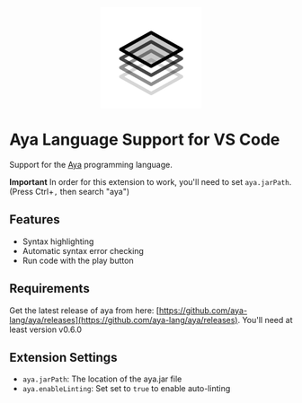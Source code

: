 <p align="center">
  <img align="center" width="180px" src="images/logo.png" />
</p>

# Aya Language Support for VS Code

Support for the [Aya](https://github.com/aya-lang/aya) programming language.

**Important** In order for this extension to work, you'll need to set `aya.jarPath`. (Press Ctrl+`,` then search "aya")

## Features

  - Syntax highlighting
  - Automatic syntax error checking
  - Run code with the play button

## Requirements

Get the latest release of aya from here: [https://github.com/aya-lang/aya/releases](https://github.com/aya-lang/aya/releases). You'll need at least version v0.6.0


## Extension Settings

* `aya.jarPath`: The location of the aya.jar file
* `aya.enableLinting`: Set set to `true` to enable auto-linting
